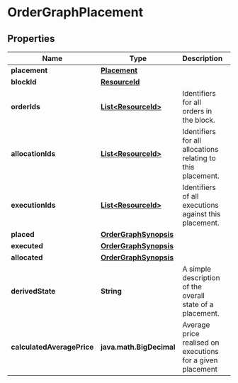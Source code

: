 

# OrderGraphPlacement


## Properties

Name | Type | Description | Notes
------------ | ------------- | ------------- | -------------
**placement** | [**Placement**](Placement.md) |  | 
**blockId** | [**ResourceId**](ResourceId.md) |  | 
**orderIds** | [**List&lt;ResourceId&gt;**](ResourceId.md) | Identifiers for all orders in the block. | 
**allocationIds** | [**List&lt;ResourceId&gt;**](ResourceId.md) | Identifiers for all allocations relating to this placement. | 
**executionIds** | [**List&lt;ResourceId&gt;**](ResourceId.md) | Identifiers of all executions against this placement. | 
**placed** | [**OrderGraphSynopsis**](OrderGraphSynopsis.md) |  | 
**executed** | [**OrderGraphSynopsis**](OrderGraphSynopsis.md) |  | 
**allocated** | [**OrderGraphSynopsis**](OrderGraphSynopsis.md) |  | 
**derivedState** | **String** | A simple description of the overall state of a placement. | 
**calculatedAveragePrice** | **java.math.BigDecimal** | Average price realised on executions for a given placement |  [optional]



